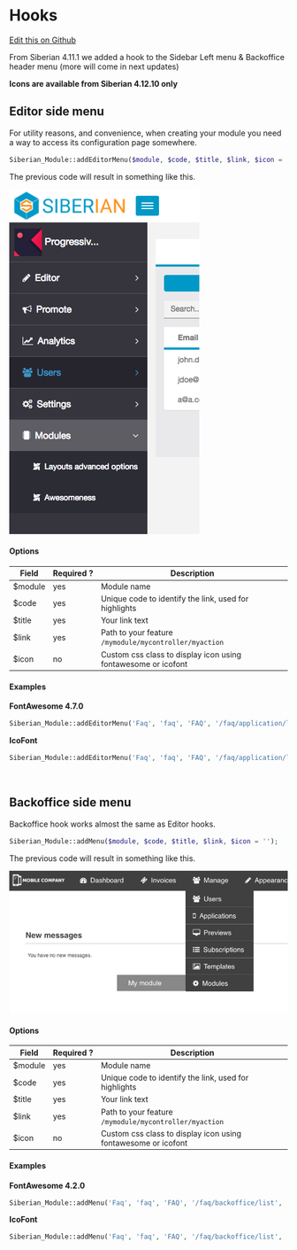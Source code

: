 # Hooks

[Edit this on Github](https://github.com/Xtraball/SiberianCMS-Doc/edit/master/docs/module/hooks.md)

From Siberian 4.11.1 we added a hook to the Sidebar Left menu & Backoffice header menu (more will come in next updates)

**Icons are available from Siberian 4.12.10 only**

## Editor side menu

For utility reasons, and convenience, when creating your module you need a way to access its configuration page somewhere.

```php
Siberian_Module::addEditorMenu($module, $code, $title, $link, $icon = '');
```

The previous code will result in something like this.

![hooks-sidebar-menu](../img/hooks/sidebar-menu.png)

#### Options

|Field|Required&nbsp;?|Description|
|-----|---------------|-----------|
|$module|yes|Module name|
|$code|yes|Unique code to identify the link, used for highlights|
|$title|yes|Your link text|
|$link|yes|Path to your feature `/mymodule/mycontroller/myaction`|
|$icon|no|Custom css class to display icon using fontawesome or icofont|


#### Examples

**FontAwesome 4.7.0**

```php
Siberian_Module::addEditorMenu('Faq', 'faq', 'FAQ', '/faq/application/list', 'fa fa-line-chart');
```

**IcoFont**

```php
Siberian_Module::addEditorMenu('Faq', 'faq', 'FAQ', '/faq/application/list', 'icofont icofont-bird-wings');
```


&nbsp;


## Backoffice side menu

Backoffice hook works almost the same as Editor hooks.

```php
Siberian_Module::addMenu($module, $code, $title, $link, $icon = '');
```

The previous code will result in something like this.

![hooks-backoffice-menu](../img/hooks/backoffice-menu.png)

#### Options

|Field|Required&nbsp;?|Description|
|-----|---------------|-----------|
|$module|yes|Module name|
|$code|yes|Unique code to identify the link, used for highlights|
|$title|yes|Your link text|
|$link|yes|Path to your feature `/mymodule/mycontroller/myaction`|
|$icon|no|Custom css class to display icon using fontawesome or icofont|

#### Examples

**FontAwesome 4.2.0**

```php
Siberian_Module::addMenu('Faq', 'faq', 'FAQ', '/faq/backoffice/list', 'fa fa-ticket');
```

**IcoFont**

```php
Siberian_Module::addMenu('Faq', 'faq', 'FAQ', '/faq/backoffice/list', 'icofont icofont-bird-wings');
```


&nbsp;

